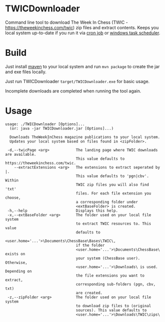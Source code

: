 # TWICDownloader

Command line tool to download The Week In Chess (TWIC - https://theweekinchess.com/twic) zip files 
and extract contents. Keeps you local system up-to-date if you run it via 
[cron job](https://en.wikipedia.org/wiki/Cron) or 
[windows task scheduler](https://en.wikipedia.org/wiki/Windows_Task_Scheduler).

# Build

Just install [maven](https://maven.apache.org/) to your local system and run
`mvn package` to create the jar and exe files locally. 

Just run TWICDownloader `target/TWICDownloader.exe` for basic usage. 

Incomplete downloads are completed when running the tool again.

# Usage

```
usage: ./TWICDownloader [Options]...
  (or: java -jar TWICDownloader.jar [Options]...)

  Downloads TheWeekInChess magazine publications to your local system.
  Updates your local system based on files found in <zipFolder>.

 -d,--twicPage <arg>            The landing page where TWIC downloads are available. 
                                This value defaults to https://theweekinchess.com/twic.
    --extractExtensions <arg>   The extensions to extract seperated by |.
                                This value defaults to 'pgn|cbv'. Within
                                TWIC zip files you will also find 'txt'
                                files. For each file extension you choose,
                                a corresponding folder under
                                <extBaseFolder> is created.
 -h,--help                      Displays this help.
 -x,--extBaseFolder <arg>       The folder used on your local file system
                                to extract TWIC resources to. This value
                                defaults to 
                                <user.home='...'>\Documents\ChessBase\Bases\TWIC\,
                                if the folder 
                                <user.home='...'>\Documents\ChessBase\ exists on
                                your system (ChessBase user). Otherwise,
                                <user.home='...'>\Downloads\ is used. Depending on
                                the file extensions you want to extract,
                                corresponding sub-folders (pgn, cbv, txt)
                                are created.
 -z,--zipFolder <arg>           The folder used on your local file system
                                to download zip files to (original
                                sources). This value defaults to
                                <user.home='...'>\Downloads\TWIC\zips\

```
